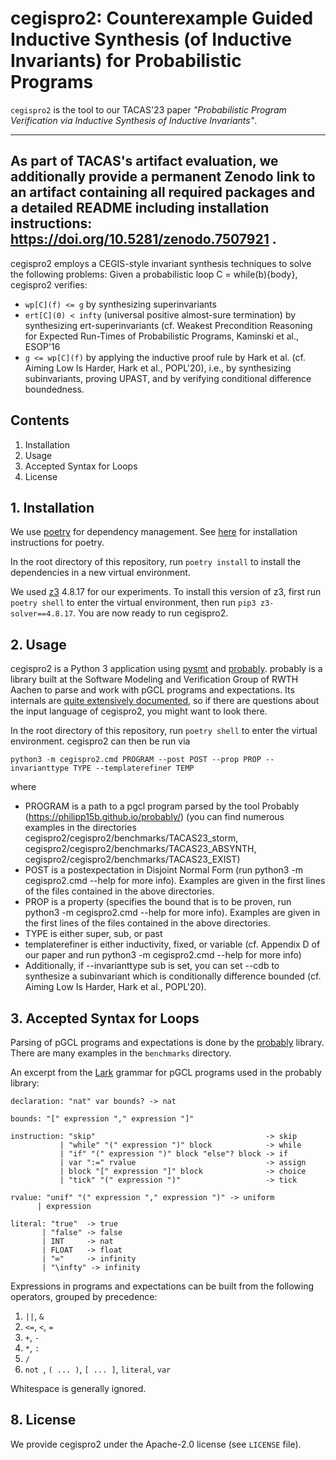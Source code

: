 # cegispro2: Counterexample Guided Inductive Synthesis (of Inductive Invariants) for Probabilistic Programs

`cegispro2` is the tool to our TACAS'23 paper _"Probabilistic Program Verification via Inductive Synthesis of Inductive Invariants"_.

---
As part of TACAS's artifact evaluation, we additionally provide a permanent Zenodo link to an artifact containing all required packages and a detailed README including installation instructions: https://doi.org/10.5281/zenodo.7507921 .
---


cegispro2 employs a CEGIS-style invariant synthesis techniques to solve the following problems:
Given a probabilistic loop C = while(b){body}, cegispro2 verifies:

- `wp[C](f) <= g` by synthesizing superinvariants
- `ert[C](0) < infty` (universal positive almost-sure termination) by synthesizing ert-superinvariants (cf. Weakest Precondition Reasoning for Expected Run-Times of Probabilistic Programs, Kaminski et al., ESOP'16
- `g <= wp[C](f)` by applying the inductive proof rule by Hark et al. (cf. Aiming Low Is Harder, Hark et al., POPL'20), i.e., by synthesizing subinvariants, proving UPAST, and by verifying conditional difference boundedness.


## Contents

 1. Installation
 2. Usage
 3. Accepted Syntax for Loops
 4. License

## 1. Installation


We use [poetry](https://github.com/python-poetry/poetry) for dependency management.
See [here](https://python-poetry.org/docs/) for installation instructions for poetry.

In the root directory of this repository, run `poetry install` to install the dependencies in a new virtual environment.

We used [z3](https://github.com/Z3Prover/z3) 4.8.17 for our experiments.
To install this version of z3, first run `poetry shell` to enter the virtual environment, then run `pip3 z3-solver==4.8.17`. You are now ready to run cegispro2.

## 2. Usage

cegispro2 is a Python 3 application using [pysmt](https://github.com/pysmt/pysmt) and [probably](https://github.com/Philipp15b/probably).
probably is a library built at the Software Modeling and Verification Group of RWTH Aachen to parse and work with pGCL programs and expectations.
Its internals are [quite extensively documented](https://philipp15b.github.io/probably/), so if there are questions about the input language of cegispro2, you might want to look there.

In the root directory of this repository, run `poetry shell` to enter the virtual environment. cegispro2 can then be run via 

`python3 -m cegispro2.cmd PROGRAM --post POST --prop PROP --invarianttype TYPE --templaterefiner TEMP`

where
- PROGRAM is a path to a pgcl program parsed by the tool Probably (https://philipp15b.github.io/probably/) (you can find numerous examples in the directories cegispro2/cegispro2/benchmarks/TACAS23_storm, cegispro2/cegispro2/benchmarks/TACAS23_ABSYNTH, cegispro2/cegispro2/benchmarks/TACAS23_EXIST)
- POST is a postexpectation in Disjoint Normal Form (run python3 -m cegispro2.cmd --help for more info). Examples are given in the first lines of the files contained in the above directories.
- PROP is a property (specifies the bound that is to be proven, run python3 -m cegispro2.cmd --help for more info). Examples are given in the first lines of the files contained in the above directories.
- TYPE is either super, sub, or past 
- templaterefiner is either inductivity, fixed, or variable (cf. Appendix D of our paper and run python3 -m cegispro2.cmd --help for more info)
- Additionally, if --invarianttype sub is set, you can set --cdb to synthesize a subinvariant which is conditionally difference bounded (cf. Aiming Low Is Harder, Hark et al., POPL'20).


## 3. Accepted Syntax for Loops

Parsing of pGCL programs and expectations is done by the [probably](https://philipp15b.github.io/probably/) library.
There are many examples in the `benchmarks` directory.

An excerpt from the [Lark](https://github.com/lark-parser/lark) grammar for pGCL programs used in the probably library:
```
declaration: "nat" var bounds? -> nat

bounds: "[" expression "," expression "]"

instruction: "skip"                                      -> skip
           | "while" "(" expression ")" block            -> while
           | "if" "(" expression ")" block "else"? block -> if
           | var ":=" rvalue                             -> assign
           | block "[" expression "]" block              -> choice
           | "tick" "(" expression ")"                   -> tick

rvalue: "unif" "(" expression "," expression ")" -> uniform
      | expression

literal: "true"  -> true
       | "false" -> false
       | INT     -> nat
       | FLOAT   -> float
       | "∞"     -> infinity
       | "\infty" -> infinity
```

Expressions in programs and expectations can be built from the following operators, grouped by precedence:

1. `||`, `&`
2. `<=`, `<`, `=`
3. `+`, `-`
4. `*`, `:`
5. `/`
6. `not `, `( ... )`, `[ ... ]`, `literal`, `var`

Whitespace is generally ignored.

## 8. License

We provide cegispro2 under the Apache-2.0 license (see `LICENSE` file).

